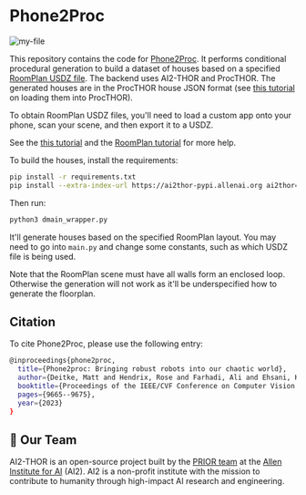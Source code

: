 # Phone2Proc

![my-file](https://github.com/allenai/phone2proc/assets/28768645/fcf538f0-cd7d-4bb5-8b56-fb3e7cff1dc6)

This repository contains the code for [Phone2Proc](https://arxiv.org/abs/2212.04819). It performs conditional procedural generation to build a dataset of houses based on a specified [RoomPlan USDZ file](https://developer.apple.com/augmented-reality/roomplan/). The backend uses AI2-THOR and ProcTHOR. The generated houses are in the ProcTHOR house JSON format (see [this tutorial](https://colab.research.google.com/drive/1Il6TqmRXOkzYMIEaOU9e4-uTDTIb5Q78) on loading them into ProcTHOR). 

To obtain RoomPlan USDZ files, you'll need to load a custom app onto your phone, scan your scene, and then export it to a USDZ.

See the [this tutorial](https://www.youtube.com/watch?v=wgqwrgNiA68) and the [RoomPlan tutorial](https://developer.apple.com/documentation/roomplan/create_a_3d_model_of_an_interior_room_by_guiding_the_user_through_an_ar_experience) for more help.

To build the houses, install the requirements:

```bash
pip install -r requirements.txt
pip install --extra-index-url https://ai2thor-pypi.allenai.org ai2thor==0+391b3fae4d4cc026f1522e5acf60953560235971
```

Then run:

```bash
python3 dmain_wrapper.py
```

It'll generate houses based on the specified RoomPlan layout. You may need to go into `main.py` and change some constants, such as which USDZ file is being used.

Note that the RoomPlan scene must have all walls form an enclosed loop. Otherwise the generation will not work as it'll be underspecified how to generate the floorplan.

## Citation

To cite Phone2Proc, please use the following entry:

```bash
@inproceedings{phone2proc,
  title={Phone2proc: Bringing robust robots into our chaotic world},
  author={Deitke, Matt and Hendrix, Rose and Farhadi, Ali and Ehsani, Kiana and Kembhavi, Aniruddha},
  booktitle={Proceedings of the IEEE/CVF Conference on Computer Vision and Pattern Recognition},
  pages={9665--9675},
  year={2023}
}
```

## 👋 Our Team

AI2-THOR is an open-source project built by the [PRIOR team](//prior.allenai.org) at the [Allen Institute for AI](//allenai.org) (AI2).
AI2 is a non-profit institute with the mission to contribute to humanity through high-impact AI research and engineering.


